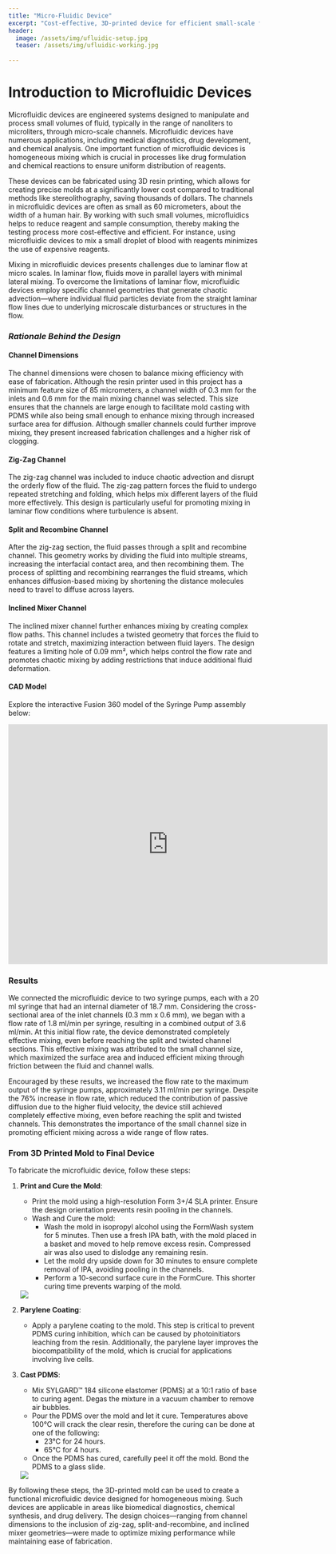```yaml
---
title: "Micro-Fluidic Device"
excerpt: "Cost-effective, 3D-printed device for efficient small-scale fluid mixing."
header:
  image: /assets/img/ufluidic-setup.jpg
  teaser: /assets/img/ufluidic-working.jpg
   
---
```


# Introduction to Microfluidic Devices

Microfluidic devices are engineered systems designed to manipulate and process small volumes of fluid, typically in the range of nanoliters to microliters, through micro-scale channels. Microfluidic devices have numerous applications, including medical diagnostics, drug development, and chemical analysis. One important function of microfluidic devices is homogeneous mixing which is crucial in processes like drug formulation and chemical reactions to ensure uniform distribution of reagents.

These devices can be fabricated using  3D resin printing, which allows for creating precise molds at a significantly lower cost compared to traditional methods like stereolithography, saving thousands of dollars. The channels in microfluidic devices are often as small as 60 micrometers, about the width of a human hair. By working with such small volumes, microfluidics helps to reduce reagent and sample consumption, thereby making the testing process more cost-effective and efficient. For instance, using microfluidic devices to mix a small droplet of blood with reagents minimizes the use of expensive reagents.

Mixing in microfluidic devices presents challenges due to laminar flow at micro scales. In laminar flow, fluids move in parallel layers with minimal lateral mixing. To overcome the limitations of laminar flow, microfluidic devices employ specific channel geometries that generate chaotic advection—where individual fluid particles deviate from the straight laminar flow lines due to underlying microscale disturbances or structures in the flow.



### *Rationale Behind the Design*

#### **Channel Dimensions**

The channel dimensions were chosen to balance mixing efficiency with ease of fabrication. Although the resin printer used in this project has a minimum feature size of 85 micrometers, a channel width of 0.3 mm for the inlets and 0.6 mm for the main mixing channel was selected. This size ensures that the channels are large enough to facilitate mold casting with PDMS while also being small enough to enhance mixing through increased surface area for diffusion. Although smaller channels could further improve mixing, they present increased fabrication challenges and a higher risk of clogging.

#### **Zig-Zag Channel**

The zig-zag channel was included to induce chaotic advection and disrupt the orderly flow of the fluid. The zig-zag pattern forces the fluid to undergo repeated stretching and folding, which helps mix different layers of the fluid more effectively. This design is particularly useful for promoting mixing in laminar flow conditions where turbulence is absent.

#### **Split and Recombine Channel**

After the zig-zag section, the fluid passes through a split and recombine channel. This geometry works by dividing the fluid into multiple streams, increasing the interfacial contact area, and then recombining them. The process of splitting and recombining rearranges the fluid streams, which enhances diffusion-based mixing by shortening the distance molecules need to travel to diffuse across layers.

#### **Inclined Mixer Channel**

The inclined mixer channel further enhances mixing by creating complex flow paths. This channel includes a twisted geometry that forces the fluid to rotate and stretch, maximizing interaction between fluid layers. The design features a limiting hole of 0.09 mm², which helps control the flow rate and promotes chaotic mixing by adding restrictions that induce additional fluid deformation.

#### CAD Model

Explore the interactive Fusion 360 model of the Syringe Pump assembly below:
<iframe src="https://vanderbilt643.autodesk360.com/shares/public/SH286ddQT78850c0d8a4d84411c215a0cf13?mode=embed" width="640" height="480" allowfullscreen="true" webkitallowfullscreen="true" mozallowfullscreen="true"  frameborder="0"></iframe>



### **Results**

We connected the microfluidic device to two syringe pumps, each with a 20 ml syringe that had an internal diameter of 18.7 mm. Considering the cross-sectional area of the inlet channels (0.3 mm x 0.6 mm), we began with a flow rate of 1.8 ml/min per syringe, resulting in a combined output of 3.6 ml/min. At this initial flow rate, the device demonstrated completely effective mixing, even before reaching the split and twisted channel sections. This effective mixing was attributed to the small channel size, which maximized the surface area and induced efficient mixing through friction between the fluid and channel walls.

Encouraged by these results, we increased the flow rate to the maximum output of the syringe pumps, approximately 3.11 ml/min per syringe. Despite the 76% increase in flow rate, which reduced the contribution of passive diffusion due to the higher fluid velocity, the device still achieved completely effective mixing, even before reaching the split and twisted channels. This demonstrates the importance of the small channel size in promoting efficient mixing across a wide range of flow rates.

### **From 3D Printed Mold to Final Device**

To fabricate the microfluidic device, follow these steps:

1. **Print and Cure the Mold**:

   - Print the mold using a high-resolution Form 3+/4 SLA printer. Ensure the design orientation prevents resin pooling in the channels.
   - Wash and Cure the mold:
     - Wash the mold in isopropyl alcohol using the FormWash system for 5 minutes. Then use a fresh IPA bath, with the mold placed in a basket and moved to help remove excess resin. Compressed air was also used to dislodge any remaining resin.
     - Let the mold dry upside down for 30 minutes to ensure complete removal of IPA, avoiding pooling in the channels.
     - Perform a 10-second surface cure in the FormCure. This shorter curing time prevents warping of the mold.

    <img src='/assets/img/ufluidic-mold.jpg'/>

2. **Parylene Coating**:

   - Apply a parylene coating to the mold. This step is critical to prevent PDMS curing inhibition, which can be caused by photoinitiators leaching from the resin. Additionally, the parylene layer improves the biocompatibility of the mold, which is crucial for applications involving live cells.

3. **Cast PDMS**:

   - Mix SYLGARD™ 184 silicone elastomer (PDMS) at a 10:1 ratio of base to curing agent. Degas the mixture in a vacuum chamber to remove air bubbles.
   - Pour the PDMS over the mold and let it cure. Temperatures above 100°C will crack the clear resin, therefore the curing can be done at one of the following:
     - 23°C for 24 hours.
     - 65°C for 4 hours.
    - Once the PDMS has cured, carefully peel it off the mold. Bond the PDMS to a glass slide.

    <img src='/assets/img/ufluidic-casted.jpg'/>

By following these steps, the 3D-printed mold can be used to create a functional microfluidic device designed for homogeneous mixing. Such devices are applicable in areas like biomedical diagnostics, chemical synthesis, and drug delivery. The design choices—ranging from channel dimensions to the inclusion of zig-zag, split-and-recombine, and inclined mixer geometries—were made to optimize mixing performance while maintaining ease of fabrication.

